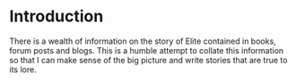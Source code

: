 # Introduction

There is a wealth of information on the story of Elite contained in books, forum posts and blogs.  This is a humble attempt to collate this information so that I can make sense of the big picture and write stories that are true to its lore.